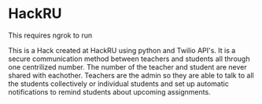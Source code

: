 # HackRU

This requires ngrok to run

This is a Hack created at HackRU using python and Twilio API's. It is a secure communication method between teachers and students all through one centrilized number. The number of the teacher and student are never shared with eachother. Teachers are the admin so they are able to talk to all the students collectively or individual students and set up automatic notifications to remind students about upcoming assignments.
